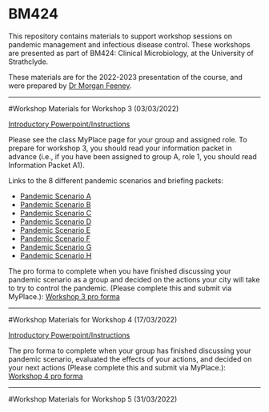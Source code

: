 # BM424

This repository contains materials to support workshop sessions on pandemic management and infectious disease control. These workshops are presented as part of BM424: Clinical Microbiology, at the University of Strathclyde.

These materials are for the 2022-2023 presentation of the course, and were prepared by [Dr Morgan Feeney](https://pureportal.strath.ac.uk/en/persons/morgan-feeney). 

------------
#Workshop Materials for Workshop 3 (03/03/2022)

[Introductory Powerpoint/Instructions](/powerpoints/BM424_Clinical_Microbiology_workshop3.pptx)

Please see the class MyPlace page for your group and assigned role. To prepare for workshop 3, you should read your information packet in advance (i.e., if you have been assigned to group A, role 1, you should read Information Packet A1).

Links to the 8 different pandemic scenarios and briefing packets: 
- [Pandemic Scenario A](workshopA_2022.html)
- [Pandemic Scenario B](workshopB_2022.html)
- [Pandemic Scenario C](workshopC_2022.html)
- [Pandemic Scenario D](workshopD_2022.html)
- [Pandemic Scenario E](workshopE_2022.html)
- [Pandemic Scenario F](workshopF_2022.html)
- [Pandemic Scenario G](workshopG_2022.html)
- [Pandemic Scenario H](workshopH_2022.html)

The pro forma to complete when you have finished discussing your pandemic scenario as a group and decided on the actions your city will take to try to control the pandemic. (Please complete this and submit via MyPlace.): [Workshop 3 pro forma](/proformas/BM424_workshop3_proforma.docx)

------------
#Workshop Materials for Workshop 4 (17/03/2022)

[Introductory Powerpoint/Instructions](/powerpoints/BM424_Clinical_Microbiology_workshop4.pptx)


The pro forma to complete when your group has finished discussing your pandemic scenario, evaluated the effects of your actions, and decided on your next actions (Please complete this and submit via MyPlace.): [Workshop 4 pro forma](/proformas/BM424_workshop4_proforma.docx)

------------
#Workshop Materials for Workshop 5 (31/03/2022)
